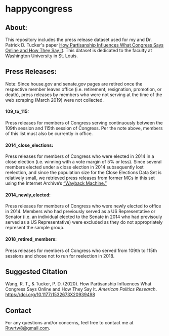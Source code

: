 # happycongress

## **About:**

This repository includes the press release dataset used for my and Dr. Patrick D. Tucker's paper [How Partisanship Influences What Congress Says Online and How They Say It](https://journals.sagepub.com/doi/10.1177/1532673X20939498). This dataset is dedicated to the faculty at Washington University in St. Louis.

## **Press Releases:** 

Note: Since house.gov and senate.gov pages are retired once the respective member leaves office (i.e. retirement, resignation, promotion, or death), press releases by members who were not serving at the time of the web scraping (March 2019) were not collected.

#### **109_to_115:** 

Press releases for members of Congress serving continuously between the 109th session and 115th session of Congress. Per the note above, members of this list must also be currently in office.

#### **2014_close_elections:** 

Press releases for members of Congress who were elected in 2014 in a close election (i.e. winning with a vote margin of 5% or less). Since several members elected under a close election in 2014 subsequently lost reelection, and since the population size for the Close Elections Data Set is relatively small, we retrieved press releases from former MCs in this set using the Internet Archive’s [“Wayback Machine.”](https://archive.org/web/)

#### **2014_newly_elected:** 

Press releases for members of Congress who were newly elected to office in 2014. Members who had previously served as a US Representative or Senator (i.e. an individual elected to the Senate in 2014 who had previsouly served as a US Representative) were excluded as they do not appropriately represent the sample group.

#### **2018_retired_members:**

Press releases for members of Congress who served from 109th to 115th sessions and chose not to run for reelection in 2018.

## Suggested Citation
Wang, R. T., & Tucker, P. D. (2020). How Partisanship Influences What Congress Says Online and How They Say It. *American Politics Research*.       https://doi.org/10.1177/1532673X20939498


## Contact
For any questions and/or concerns, feel free to contact me at Rtwrtw8@gmail.com.
